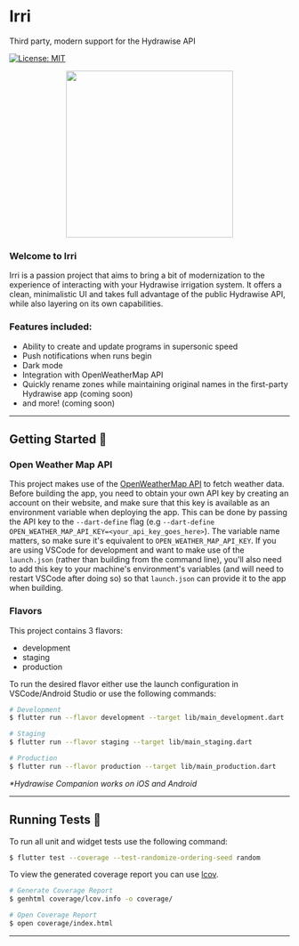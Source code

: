 # Irri

Third party, modern support for the Hydrawise API

[![License: MIT][license_badge]][license_link]

<p align="center">
  <img width="300" height="300" src="https://github.com/btrautmann/hydrawise-companion/blob/main/assets/app_icon.svg">
</p>


### Welcome to Irri

Irri is a passion project that aims to bring a bit of modernization to the experience of interacting with your Hydrawise irrigation system. It offers a clean, minimalistic UI and takes full advantage of the public Hydrawise API, while also layering on its own capabilities.

### Features included:
- Ability to create and update programs in supersonic speed
- Push notifications when runs begin
- Dark mode
- Integration with OpenWeatherMap API
- Quickly rename zones while maintaining original names in the first-party Hydrawise app (coming soon)
- and more! (coming soon)

---

## Getting Started 🚀


### Open Weather Map API

This project makes use of the [OpenWeatherMap API](https://openweathermap.org/api) to fetch weather data. Before building the app, you need to obtain your own API key by creating an account on their website, and make sure that this key is available as an environment variable when deploying the app. This can be done by passing the API key to the `--dart-define` flag (e.g `--dart-define OPEN_WEATHER_MAP_API_KEY=<your_api_key_goes_here>`). The variable name matters, so make sure it's equivalent to `OPEN_WEATHER_MAP_API_KEY`. If you are using VSCode for development and want to make use of the `launch.json` (rather than building from the command line), you'll also need to add this key to your machine's environment's variables (and will need to restart VSCode after doing so) so that `launch.json` can provide it to the app when building.

### Flavors

This project contains 3 flavors:

- development
- staging
- production

To run the desired flavor either use the launch configuration in VSCode/Android Studio or use the following commands:

```sh
# Development
$ flutter run --flavor development --target lib/main_development.dart

# Staging
$ flutter run --flavor staging --target lib/main_staging.dart

# Production
$ flutter run --flavor production --target lib/main_production.dart
```

_\*Hydrawise Companion works on iOS and Android_

---

## Running Tests 🧪

To run all unit and widget tests use the following command:

```sh
$ flutter test --coverage --test-randomize-ordering-seed random
```

To view the generated coverage report you can use [lcov](https://github.com/linux-test-project/lcov).

```sh
# Generate Coverage Report
$ genhtml coverage/lcov.info -o coverage/

# Open Coverage Report
$ open coverage/index.html
```

---

[license_badge]: https://img.shields.io/badge/license-MIT-blue.svg
[license_link]: https://opensource.org/licenses/MIT

